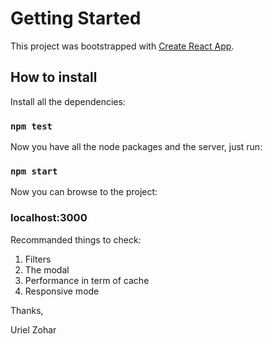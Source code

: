 # Getting Started 

This project was bootstrapped with [Create React App](https://github.com/facebook/create-react-app).

## How to install

Install all the dependencies:

### `npm test`

Now you have all the node packages and the server, just run: 

### `npm start`

Now you can browse to the project:

### localhost:3000

Recommanded things to check:

1) Filters
2) The modal
3) Performance in term of cache
4) Responsive mode

Thanks,

Uriel Zohar